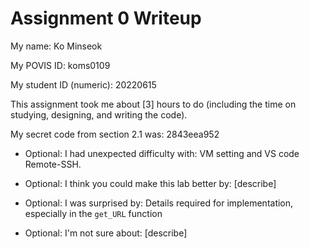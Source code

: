 Assignment 0 Writeup
=============

My name: Ko Minseok

My POVIS ID: koms0109

My student ID (numeric): 20220615

This assignment took me about [3] hours to do (including the time on studying, designing, and writing the code).

My secret code from section 2.1 was: 2843eea952

- Optional: I had unexpected difficulty with: VM setting and VS code Remote-SSH.

- Optional: I think you could make this lab better by: [describe]

- Optional: I was surprised by: Details required for implementation, especially in the `get_URL` function 

- Optional: I'm not sure about: [describe]
